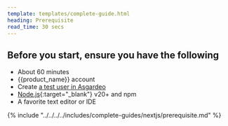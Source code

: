 ```yaml
---
template: templates/complete-guide.html
heading: Prerequisite
read_time: 30 secs
---
```


## Before you start, ensure you have the following

* About 60 minutes
* {{product_name}} account
* Create [a test user in Asgardeo](https://wso2.com/asgardeo/docs/guides/users/manage-users/#onboard-users)
* [Node.js](https://nodejs.org/en/download/package-manager){:target="_blank"} v20+ and npm
* A favorite text editor or IDE

{% include "../../../../includes/complete-guides/nextjs/prerequisite.md" %}

